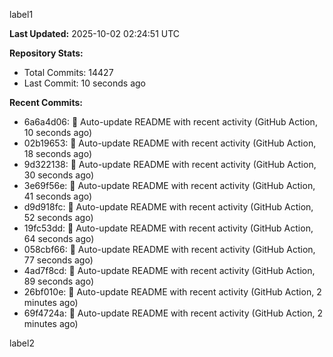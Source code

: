 
label1 
<!-- ACTIVITY_START -->
**Last Updated:** 2025-10-02 02:24:51 UTC

**Repository Stats:**
- Total Commits: 14427
- Last Commit: 10 seconds ago

**Recent Commits:**
- 6a6a4d06: 🤖 Auto-update README with recent activity (GitHub Action, 10 seconds ago)
- 02b19653: 🤖 Auto-update README with recent activity (GitHub Action, 18 seconds ago)
- 9d322138: 🤖 Auto-update README with recent activity (GitHub Action, 30 seconds ago)
- 3e69f56e: 🤖 Auto-update README with recent activity (GitHub Action, 41 seconds ago)
- d9d918fc: 🤖 Auto-update README with recent activity (GitHub Action, 52 seconds ago)
- 19fc53dd: 🤖 Auto-update README with recent activity (GitHub Action, 64 seconds ago)
- 058cbf66: 🤖 Auto-update README with recent activity (GitHub Action, 77 seconds ago)
- 4ad7f8cd: 🤖 Auto-update README with recent activity (GitHub Action, 89 seconds ago)
- 26bf010e: 🤖 Auto-update README with recent activity (GitHub Action, 2 minutes ago)
- 69f4724a: 🤖 Auto-update README with recent activity (GitHub Action, 2 minutes ago)
<!-- ACTIVITY_END -->

label2
